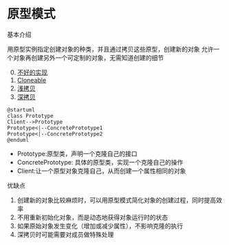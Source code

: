 # 原型模式

基本介绍

用原型实例指定创建对象的种类，并且通过拷贝这些原型，创建新的对象
允许一个对象再创建另外一个可定制的对象，无需知道创建的细节

0. [不好的实现](./ng/)
1. [Cloneable](./cloneable/)
2. [浅拷贝](./shallowclone/)
3. [深拷贝](./deepclone/)

```plantuml
@startuml
class Prototype
Client-->Prototype
Prototype<|--ConcretePrototype1
Prototype<|--ConcretePrototype2
@enduml
```

* Prototype:原型类，声明一个克隆自己的接口
* ConcretePrototype: 具体的原型类，实现一个克隆自己的操作
* Client:让一个原型对象克隆自己，从而创建一个属性相同的对象

优缺点

1. 创建新的对象比较麻烦时，可以用原型模式简化对象的创建过程，同时提高效率
2. 不用重新初始化对象，而是动态地获得对象运行时的状态
3. 如果原始对象发生变化（增加或减少属性），不影响克隆的执行
4. 深拷贝时可能需要对成员做特殊处理
